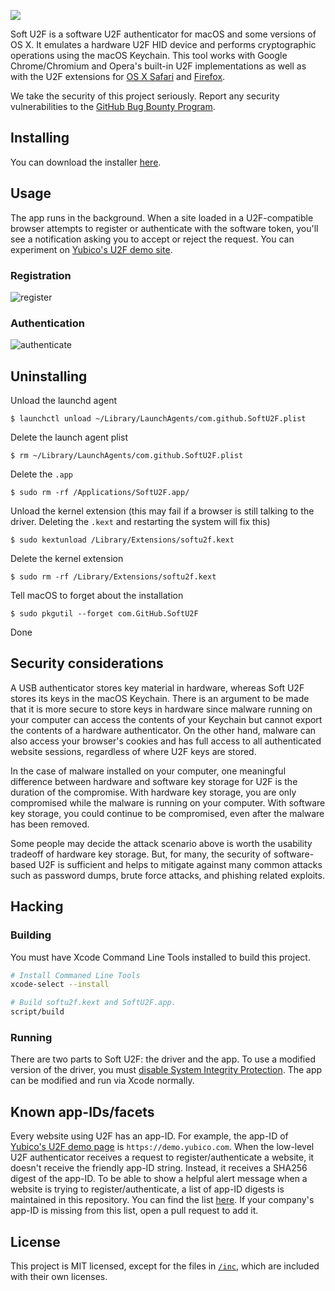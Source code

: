 ![](https://user-images.githubusercontent.com/1144197/28190263-470a80d2-67e7-11e7-81e6-17895d70bf75.png)

Soft U2F is a software U2F authenticator for macOS and some versions of OS X. It emulates a hardware U2F HID device and performs cryptographic operations using the macOS Keychain. This tool works with Google Chrome/Chromium and Opera's built-in U2F implementations as well as with the U2F extensions for [OS X Safari](https://github.com/Safari-FIDO-U2F/Safari-FIDO-U2F) and [Firefox](https://addons.mozilla.org/en-US/firefox/addon/u2f-support-add-on/).

We take the security of this project seriously. Report any security vulnerabilities to the [GitHub Bug Bounty Program](https://hackerone.com/github).

## Installing

You can download the installer [here](https://github.com/github/SoftU2F/releases/latest).

## Usage

The app runs in the background. When a site loaded in a U2F-compatible browser attempts to register or authenticate with the software token, you'll see a notification asking you to accept or reject the request. You can experiment on [Yubico's U2F demo site](https://demo.yubico.com/u2f).

### Registration

![register](https://cloud.githubusercontent.com/assets/1144197/25875975/9bb638bc-34d7-11e7-8327-8f8a6be4a52d.png)

### Authentication

![authenticate](https://cloud.githubusercontent.com/assets/1144197/25875979/a710b67e-34d7-11e7-853c-ca54f9a24ee8.png)

## Uninstalling

Unload the launchd agent

```
$ launchctl unload ~/Library/LaunchAgents/com.github.SoftU2F.plist
```

Delete the launch agent plist

```
$ rm ~/Library/LaunchAgents/com.github.SoftU2F.plist
```

Delete the `.app`

```
$ sudo rm -rf /Applications/SoftU2F.app/
```

Unload the kernel extension (this may fail if a browser is still talking to the driver. Deleting the `.kext` and restarting the system will fix this)

```
$ sudo kextunload /Library/Extensions/softu2f.kext
```

Delete the kernel extension

```
$ sudo rm -rf /Library/Extensions/softu2f.kext
```

Tell macOS to forget about the installation

```
$ sudo pkgutil --forget com.GitHub.SoftU2F
```

Done

## Security considerations

A USB authenticator stores key material in hardware, whereas Soft U2F stores its keys in the macOS Keychain. There is an argument to be made that it is more secure to store keys in hardware since malware running on your computer can access the contents of your Keychain but cannot export the contents of a hardware authenticator. On the other hand, malware can also access your browser's cookies and has full access to all authenticated website sessions, regardless of where U2F keys are stored.

In the case of malware installed on your computer, one meaningful difference between hardware and software key storage for U2F is the duration of the compromise. With hardware key storage, you are only compromised while the malware is running on your computer. With software key storage, you could continue to be compromised, even after the malware has been removed.

Some people may decide the attack scenario above is worth the usability tradeoff of hardware key storage. But, for many, the security of software-based U2F is sufficient and helps to mitigate against many common attacks such as password dumps, brute force attacks, and phishing related exploits.

## Hacking

### Building

You must have Xcode Command Line Tools installed to build this project.

```bash
# Install Commaned Line Tools
xcode-select --install

# Build softu2f.kext and SoftU2F.app.
script/build
```

### Running

There are two parts to Soft U2F: the driver and the app. To use a modified version of the driver, you must [disable System Integrity Protection](https://developer.apple.com/library/content/documentation/Security/Conceptual/System_Integrity_Protection_Guide/ConfiguringSystemIntegrityProtection/ConfiguringSystemIntegrityProtection.html#//apple_ref/doc/uid/TP40016462-CH5-SW1). The app can be modified and run via Xcode normally.

## Known app-IDs/facets

Every website using U2F has an app-ID. For example, the app-ID of [Yubico's U2F demo page](https://demo.yubico.com/u2f) is `https://demo.yubico.com`. When the low-level U2F authenticator receives a request to register/authenticate a website, it doesn't receive the friendly app-ID string. Instead, it receives a SHA256 digest of the app-ID. To be able to show a helpful alert message when a website is trying to register/authenticate, a list of app-ID digests is maintained in this repository. You can find the list [here](https://github.com/github/SoftU2F/blob/master/SoftU2FTool/KnownFacets.swift). If your company's app-ID is missing from this list, open a pull request to add it.


## License

This project is MIT licensed, except for the files in [`/inc`](https://github.com/github/SoftU2F/tree/master/inc), which are included with their own licenses.
